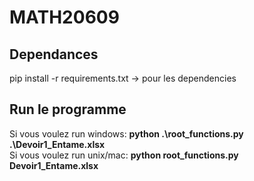 # MATH20609

## Dependances 
pip install -r requirements.txt -> pour les dependencies
## Run le programme
Si vous voulez run windows: **python .\root_functions.py .\Devoir1_Entame.xlsx** \
Si vous voulez run unix/mac: **python root_functions.py Devoir1_Entame.xlsx**
